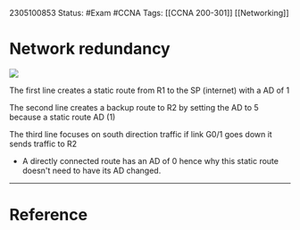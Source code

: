 2305100853
	Status: #Exam #CCNA
		Tags: [[CCNA 200-301]] [[Networking]]

# Network redundancy

<img src = 'https://i.gyazo.com/339a4e3df7d34938af1260292bc52a10.png'>


The first line creates a static route from R1 to the SP (internet) with a AD of 1

The second line creates a backup route to R2 by setting the AD to 5 because a static route AD (1)

The third line focuses on south direction traffic if link G0/1 goes down it sends traffic to R2 
- A directly connected route has an AD of 0 hence why this static route doesn't need to have its AD changed.



















---
# Reference